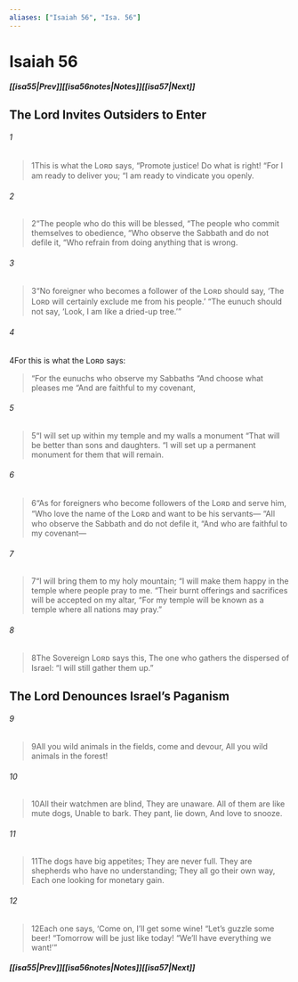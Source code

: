 ```yaml
---
aliases: ["Isaiah 56", "Isa. 56"]
---
```

# Isaiah 56
##### <span class=arrow-left></span>[[isa55|Prev]]<span class=navigation-separator></span>[[isa56notes|Notes]]<span class=navigation-separator></span>[[isa57|Next]]<span class=arrow-right></span>
## The Lord Invites Outsiders to Enter
###### 1
><span class=verse-first-poetry>1</span>This is what the Lᴏʀᴅ says,
><span class=poetry-quote-double>“</span>Promote justice! Do what is right!
><span class=poetry-quote-double>“</span>For I am ready to deliver you;
><span class=poetry-quote-double>“</span>I am ready to vindicate you openly.
###### 2
><span class=verse-body-poetry>2</span><span class=poetry-quote-double>“</span>The people who do this will be blessed,
><span class=poetry-quote-double>“</span>The people who commit themselves to obedience,
><span class=poetry-quote-double>“</span>Who observe the Sabbath and do not defile it,
><span class=poetry-quote-double>“</span>Who refrain from doing anything that is wrong.
###### 3
><span class=verse-body-poetry>3</span><span class=poetry-quote-double>“</span>No foreigner who becomes a follower of the Lᴏʀᴅ should say,
><span class=poetry-quote-single>‘</span>The Lᴏʀᴅ will certainly exclude me from his people.’
><span class=poetry-quote-double>“</span>The eunuch should not say,
><span class=poetry-quote-single>‘</span>Look, I am like a dried-up tree.’”
<div class=paragraph-break></div>

###### 4
<span class=verse-body>4</span>For this is what the Lᴏʀᴅ says:
<div class=paragraph-break></div>

><span class=poetry-quote-double>“</span>For the eunuchs who observe my Sabbaths
><span class=poetry-quote-double>“</span>And choose what pleases me
><span class=poetry-quote-double>“</span>And are faithful to my covenant,
###### 5
><span class=verse-body-poetry>5</span><span class=poetry-quote-double>“</span>I will set up within my temple and my walls a monument
><span class=poetry-quote-double>“</span>That will be better than sons and daughters.
><span class=poetry-quote-double>“</span>I will set up a permanent monument for them that will remain.
<div class=paragraph-break></div>

###### 6
><span class=verse-first-poetry>6</span><span class=poetry-quote-double>“</span>As for foreigners who become followers of the Lᴏʀᴅ and serve him,
><span class=poetry-quote-double>“</span>Who love the name of the Lᴏʀᴅ and want to be his servants—
><span class=poetry-quote-double>“</span>All who observe the Sabbath and do not defile it,
><span class=poetry-quote-double>“</span>And who are faithful to my covenant—
###### 7
><span class=verse-body-poetry>7</span><span class=poetry-quote-double>“</span>I will bring them to my holy mountain;
><span class=poetry-quote-double>“</span>I will make them happy in the temple where people pray to me.
><span class=poetry-quote-double>“</span>Their burnt offerings and sacrifices will be accepted on my altar,
><span class=poetry-quote-double>“</span>For my temple will be known as a temple where all nations may pray.”
###### 8
><span class=verse-body-poetry>8</span>The Sovereign Lᴏʀᴅ says this,
>The one who gathers the dispersed of Israel:
><span class=poetry-quote-double>“</span>I will still gather them up.”
## The Lord Denounces Israel’s Paganism
###### 9
><span class=verse-first-poetry>9</span>All you wild animals in the fields, come and devour,
>All you wild animals in the forest!
###### 10
><span class=verse-body-poetry>10</span>All their watchmen are blind,
>They are unaware.
>All of them are like mute dogs,
>Unable to bark.
>They pant, lie down,
>And love to snooze.
###### 11
><span class=verse-body-poetry>11</span>The dogs have big appetites;
>They are never full.
>They are shepherds who have no understanding;
>They all go their own way,
>Each one looking for monetary gain.
###### 12
><span class=verse-body-poetry>12</span>Each one says,
><span class=poetry-quote-single>‘</span>Come on, I’ll get some wine!
><span class=poetry-quote-double>“</span>Let’s guzzle some beer!
><span class=poetry-quote-double>“</span>Tomorrow will be just like today!
><span class=poetry-quote-double>“</span>We’ll have everything we want!’”
##### <span class=arrow-left></span>[[isa55|Prev]]<span class=navigation-separator></span>[[isa56notes|Notes]]<span class=navigation-separator></span>[[isa57|Next]]<span class=arrow-right></span>